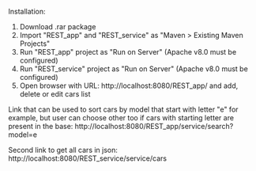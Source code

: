 Installation:

1. Download .rar package
2. Import "REST_app" and "REST_service" as "Maven > Existing Maven Projects"
3. Run "REST_app" project as "Run on Server" (Apache v8.0 must be configured)
4. Run "REST_service" project as "Run on Server" (Apache v8.0 must be configured)
5. Open browser with URL: http://localhost:8080/REST_app/ and add, delete or edit cars list

Link that can be used to sort cars by model that start with letter "e" for example, but user can choose other too if cars with starting letter are present in the base: http://localhost:8080/REST_app/service/search?model=e

Second link to get all cars in json:
http://localhost:8080/REST_service/service/cars 
